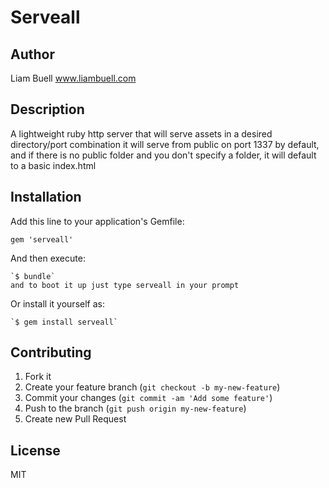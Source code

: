 # Serveall

## Author

Liam Buell www.liambuell.com

## Description

A lightweight ruby http server that will serve assets in a desired directory/port combination
it will serve from public on port 1337 by default, and if there is no public folder and you don't specify a folder, it will default to a basic index.html

## Installation

Add this line to your application's Gemfile:

    gem 'serveall'

    
And then execute:

    `$ bundle`
    and to boot it up just type serveall in your prompt

Or install it yourself as:

    `$ gem install serveall`



## Contributing

1. Fork it
2. Create your feature branch (`git checkout -b my-new-feature`)
3. Commit your changes (`git commit -am 'Add some feature'`)
4. Push to the branch (`git push origin my-new-feature`)
5. Create new Pull Request

## License

MIT

